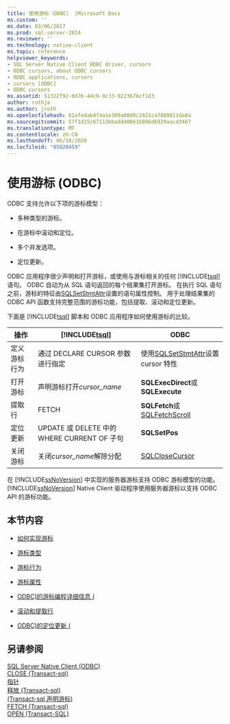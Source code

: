 ```yaml
---
title: 使用游标（ODBC） |Microsoft Docs
ms.custom: ''
ms.date: 03/06/2017
ms.prod: sql-server-2014
ms.reviewer: ''
ms.technology: native-client
ms.topic: reference
helpviewer_keywords:
- SQL Server Native Client ODBC driver, cursors
- ODBC cursors, about ODBC cursors
- ODBC applications, cursors
- cursors [ODBC]
- ODBC cursors
ms.assetid: 51322f92-0d76-44c9-9c33-9223676cf1d3
author: rothja
ms.author: jroth
ms.openlocfilehash: 61afedab4f4a1e309a08d9c2421ca7889811da8a
ms.sourcegitcommit: 57f1d15c67113bbadd40861b886d6929aacd3467
ms.translationtype: MT
ms.contentlocale: zh-CN
ms.lasthandoff: 06/18/2020
ms.locfileid: "85020459"
---
```

# <a name="using-cursors-odbc"></a>使用游标 (ODBC)
  ODBC 支持允许以下项的游标模型：  
  
-   多种类型的游标。  
  
-   在游标中滚动和定位。  
  
-   多个并发选项。  
  
-   定位更新。  
  
 ODBC 应用程序很少声明和打开游标，或使用与游标相关的任何 [!INCLUDE[tsql](../../includes/tsql-md.md)] 语句。 ODBC 自动为从 SQL 语句返回的每个结果集打开游标。 在执行 SQL 语句之前，游标的特征由[SQLSetStmtAttr](../native-client-odbc-api/sqlsetstmtattr.md)设置的语句属性控制。 用于处理结果集的 ODBC API 函数支持完整范围的游标功能，包括提取、滚动和定位更新。  
  
 下面是 [!INCLUDE[tsql](../../includes/tsql-md.md)] 脚本和 ODBC 应用程序如何使用游标的比较。  
  
|操作|[!INCLUDE[tsql](../../includes/tsql-md.md)]|ODBC|  
|------------|------------------------|----------|  
|定义游标行为|通过 DECLARE CURSOR 参数进行指定|使用[SQLSetStmtAttr](../native-client-odbc-api/sqlsetstmtattr.md)设置 cursor 特性|  
|打开游标|声明游标打开*cursor_name*|**SQLExecDirect**或**SQLExecute**|  
|提取行|FETCH|**SQLFetch**或[SQLFetchScroll](../native-client-odbc-api/sqlfetchscroll.md)|  
|定位更新|UPDATE 或 DELETE 中的 WHERE CURRENT OF 子句|**SQLSetPos**|  
|关闭游标|关闭*cursor_name*解除分配|[SQLCloseCursor](../native-client-odbc-api/sqlclosecursor.md)|  
  
 在 [!INCLUDE[ssNoVersion](../../includes/ssnoversion-md.md)] 中实现的服务器游标支持 ODBC 游标模型的功能。 [!INCLUDE[ssNoVersion](../../includes/ssnoversion-md.md)] Native Client 驱动程序使用服务器游标以支持 ODBC API 的游标功能。  
  
## <a name="in-this-section"></a>本节内容  
  
-   [如何实现游标](implementation/how-cursors-are-implemented.md)  
  
-   [游标类型](cursor-types.md)  
  
-   [游标行为](cursor-behaviors.md)  
  
-   [游标属性](properties/cursor-properties.md)  
  
-   [ODBC&#41;的游标编程详细信息 &#40;](programming/cursor-programming-details-odbc.md)  
  
-   [滚动和提取行](../native-client-ole-db-rowsets/fetching-rows.md)  
  
-   [ODBC&#41;的定位更新 &#40;](positioned-updates-odbc.md)  
  
## <a name="see-also"></a>另请参阅  
 [SQL Server Native Client &#40;ODBC&#41;](../native-client/odbc/sql-server-native-client-odbc.md)   
 [CLOSE &#40;Transact-sql&#41;](/sql/t-sql/language-elements/close-transact-sql)   
 [指针](../../relational-databases/cursors.md)   
 [释放 &#40;Transact-sql&#41;](/sql/t-sql/language-elements/deallocate-transact-sql)   
 [&#40;Transact-sql 声明游标&#41;](/sql/t-sql/language-elements/declare-cursor-transact-sql)   
 [FETCH &#40;Transact-sql&#41;](/sql/t-sql/language-elements/fetch-transact-sql)   
 [OPEN (Transact-SQL)](/sql/t-sql/language-elements/open-transact-sql)  
  
  

